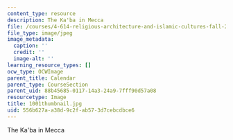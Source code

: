 ```yaml
---
content_type: resource
description: The Ka'ba in Mecca
file: /courses/4-614-religious-architecture-and-islamic-cultures-fall-2002/556b627aa38d9c2fab573d7cebcdbce6_1001thumbnail.jpg
file_type: image/jpeg
image_metadata:
  caption: ''
  credit: ''
  image-alt: ''
learning_resource_types: []
ocw_type: OCWImage
parent_title: Calendar
parent_type: CourseSection
parent_uid: 88b45685-0117-14a3-24a9-7fff90d57a08
resourcetype: Image
title: 1001thumbnail.jpg
uid: 556b627a-a38d-9c2f-ab57-3d7cebcdbce6
---
```

The Ka'ba in Mecca

